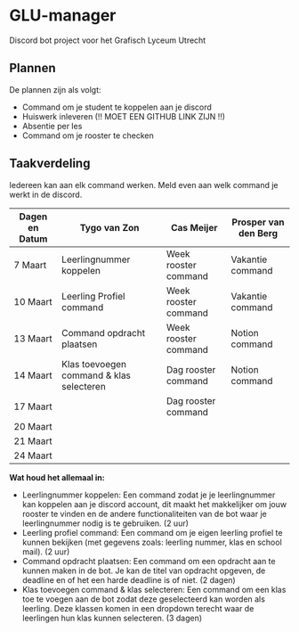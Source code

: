 # GLU-manager
Discord bot project voor het Grafisch Lyceum Utrecht  
  
## Plannen
De plannen zijn als volgt:  
- Command om je student te koppelen aan je discord
- Huiswerk inleveren (!! MOET EEN GITHUB LINK ZIJN !!)
- Absentie per les
- Command om je rooster te checken  
  
## Taakverdeling
Iedereen kan aan elk command werken. 
Meld even aan welk command je werkt in de discord.  

| Dagen en Datum | Tygo van Zon | Cas Meijer | Prosper van den Berg |
| ------------- | ------------- | ------------- | ------------- |
| 7 Maart | Leerlingnummer koppelen | Week rooster command | Vakantie command |
| 10 Maart | Leerling Profiel command | Week rooster command | Vakantie command |
| 13 Maart | Command opdracht plaatsen | Week rooster command | Notion command |
| 14 Maart | Klas toevoegen command & klas selecteren | Dag rooster command |  Notion command |
| 17 Maart |  | Dag rooster command |  |
| 20 Maart |  |  |  |
| 21 Maart |  |  |  |
| 24 Maart |  |  |  |

**Wat houd het allemaal in:**
- Leerlingnummer koppelen: Een command zodat je je leerlingnummer kan koppelen aan je discord account, dit maakt het makkelijker om jouw rooster te vinden en de andere functionaliteiten van de bot waar je leerlingnummer nodig is te gebruiken. (2 uur)
- Leerling profiel command: Een command om je eigen leerling profiel te kunnen bekijken (met gegevens zoals: leerling nummer, klas en school mail). (2 uur)
- Command opdracht plaatsen: Een command om een opdracht aan te kunnen maken in de bot. Je kan de titel van opdracht opgeven, de deadline en of het een harde deadline is of niet. (2 dagen)
- Klas toevoegen command & klas selecteren: Een command om een klas toe te voegen aan de bot zodat deze geselecteerd kan worden als leerling. Deze klassen komen in een dropdown terecht waar de leerlingen hun klas kunnen selecteren. (3 dagen)
